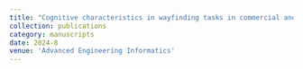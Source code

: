 ```yaml
---
title: "Cognitive characteristics in wayfinding tasks in commercial and residential districts during daytime and nighttime: A comprehensive neuroergonomic study"
collection: publications
category: manuscripts
date: 2024-8
venue: 'Advanced Engineering Informatics'
---
```








